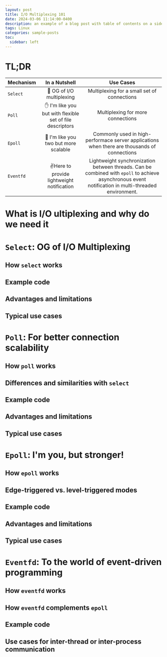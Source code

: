 ```yaml
---
layout: post
title: I/O Multiplexing 101
date: 2024-03-06 11:14:00-0400
description: an example of a blog post with table of contents on a sidebar
tags: Linux
categories: sample-posts
toc:
  sidebar: left
---
```


# TL;DR

| Mechanism |                            In a Nutshell                             |                                                                      Use Cases                                                                      |
| :-------- | :------------------------------------------------------------------: | :-------------------------------------------------------------------------------------------------------------------------------------------------: |
| `Select`  |                   :crown: OG of I/O multiplexing                     |                                                     Multiplexing for a small set of connections                                                     |
| `Poll`    | :raised_hand: I'm like you but with flexible set of file descriptors |                                                          Multiplexing for more connections                                                          |
| `Epoll`   |          :raised_hands: I'm like you two but more scalable           |                            Commonly used in high-performace server applications when there are thousands of connections                             |
| `Eventfd` |             :v:Here to provide lightweight notification              | Lightweight synchronization between threads. Can be combined with `epoll` to achieve asynchronous event notification in multi-threaded environment. |

# What is I/O ultiplexing and why do we need it

# `Select`: OG of I/O Multiplexing

## How `select` works

## Example code

## Advantages and limitations

## Typical use cases

# `Poll`: For better connection scalability

## How `poll` works

## Differences and similarities with `select`

## Example code

## Advantages and limitations

## Typical use cases

# `Epoll`: I'm you, but stronger!

## How `epoll` works

## Edge-triggered vs. level-triggered modes

## Example code

## Advantages and limitations

## Typical use cases

# `Eventfd`: To the world of event-driven programming

## How `eventfd` works

## How `eventfd` complements `epoll`

## Example code

## Use cases for inter-thread or inter-process communication
